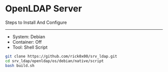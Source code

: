 # OpenLDAP Server

Steps to Install And Configure

---

- System: Debian
- Container: Off
- Tool: Shell Script

```bash
git clone https://github.com/rick0x00/srv_ldap.git
cd srv_ldap/openldap/os/debian/native/script
bash build.sh
```
